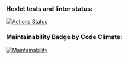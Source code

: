 ### Hexlet tests and linter status:
[![Actions Status](https://github.com/michael-nmg/java-project-61/workflows/hexlet-check/badge.svg)](https://github.com/michael-nmg/java-project-61/actions)

### Maintainability Badge by Code Climate:
[![Maintainability](https://api.codeclimate.com/v1/badges/ce365d3241f427b0b298/maintainability)](https://codeclimate.com/github/michael-nmg/java-project-61/maintainability)
